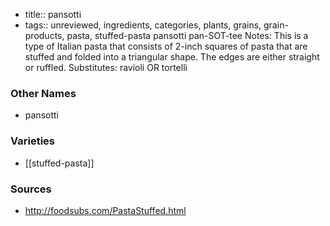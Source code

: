 - title:: pansotti
- tags:: unreviewed, ingredients, categories, plants, grains, grain-products, pasta, stuffed-pasta
pansotti pan-SOT-tee Notes: This is a type of Italian pasta that consists of 2-inch squares of pasta that are stuffed and folded into a triangular shape. The edges are either straight or ruffled. Substitutes: ravioli OR tortelli

### Other Names

* pansotti

### Varieties

* [[stuffed-pasta]]

### Sources
* http://foodsubs.com/PastaStuffed.html
